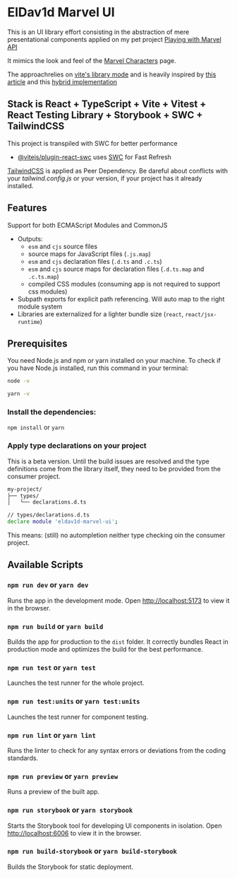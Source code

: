 # ElDav1d Marvel UI

This is an UI library effort consisting in the abstraction of mere presentational components applied on my pet project [Playing with Marvel API](https://github.com/ElDav1d/playing-with-marvel-api)

It mimics the look and feel of the [Marvel Characters](https://www.marvel.com/characters) page.

The approachrelies on [vite's library mode](https://vitejs.dev/guide/build.html#library-mode) and is heavily inspired by [this article](https://dev.to/receter/how-to-create-a-react-component-library-using-vites-library-mode-4lma) and this [hybrid implementation](https://github.com/waldronmatt/groundwork/tree/main/packages/ui#readme)

## Stack is React + TypeScript + Vite + Vitest + React Testing Library + Storybook + SWC + TailwindCSS

This project is transpiled with SWC for better performance

- [@vitejs/plugin-react-swc](https://github.com/vitejs/vite-plugin-react-swc) uses [SWC](https://swc.rs/) for Fast Refresh

[TailwindCSS](https://tailwindcss.com/) is applied as Peer Dependency. Be dareful about conflicts with your _tailwind.config.js_ or your version, if your project has it already installed.

## Features

Support for both ECMAScript Modules and CommonJS

- Outputs:
  - `esm` and `cjs` source files
  - source maps for JavaScript files (`.js.map`)
  - `esm` and `cjs` declaration files (`.d.ts` and `.c.ts`)
  - `esm` and `cjs` source maps for declaration files (`.d.ts.map` and `.c.ts.map`)
  - compiled CSS modules (consuming app is not required to support css modules)
- Subpath exports for explicit path referencing. Will auto map to the right module system
- Libraries are externalized for a lighter bundle size (`react`, `react/jsx-runtime`)

## Prerequisites

You need Node.js and npm or yarn installed on your machine. To check if you have Node.js installed, run this command in your terminal:

```bash
node -v
```

```bash
yarn -v
```

### Install the dependencies:

`npm install` or `yarn`

### Apply type declarations on your project

This is a beta version. Until the build issues are resolved and the type definitions come from the library itself, they need to be provided from the consumer project.

```bash
my-project/
├── types/
│   └── declarations.d.ts
```

```bash
// types/declarations.d.ts
declare module 'eldav1d-marvel-ui';
```

This means: (still) no autompletion neither type checking oin the consumer project.

## Available Scripts

### `npm run dev` or `yarn dev`

Runs the app in the development mode. Open [http://localhost:5173](http://localhost:5173) to view it in the browser.

### `npm run build` or `yarn build`

Builds the app for production to the `dist` folder. It correctly bundles React in production mode and optimizes the build for the best performance.

### `npm run test` or `yarn test`

Launches the test runner for the whole project.

### `npm run test:units` or `yarn test:units`

Launches the test runner for component testing.

### `npm run lint` or `yarn lint`

Runs the linter to check for any syntax errors or deviations from the coding standards.

### `npm run preview` or `yarn preview`

Runs a preview of the built app.

### `npm run storybook` or `yarn storybook`

Starts the Storybook tool for developing UI components in isolation. Open [http://localhost:6006](http://localhost:6006) to view it in the browser.

### `npm run build-storybook` or `yarn build-storybook`

Builds the Storybook for static deployment.
